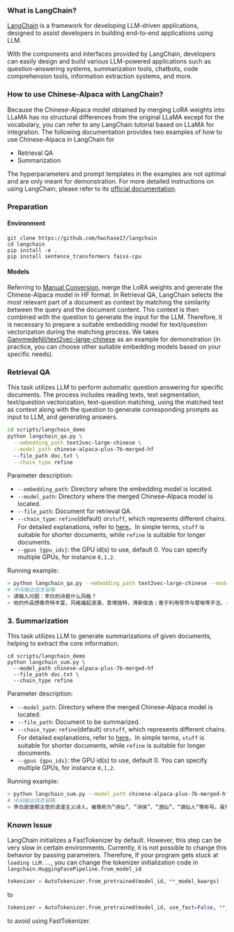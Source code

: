### What is LangChain?

[LangChain](https://github.com/hwchase17/langchain "Markdown") is a framework for developing LLM-driven applications, designed to assist developers in building end-to-end applications using LLM.

With the components and interfaces provided by LangChain, developers can easily design and build various LLM-powered applications such as question-answering systems, summarization tools, chatbots, code comprehension tools, information extraction systems, and more.

### How to use Chinese-Alpaca with LangChain?

Because the Chinese-Alpaca model obtained by merging LoRA weights into LLaMA has no structural differences from the original LLaMA except for the vocabulary, you can refer to any LangChain tutorial based on LLaMA for integration. 
The following documentation provides two examples of how to use Chinese-Alpaca in LangChain for

* Retrieval QA
* Summarization

The hyperparameters and prompt templates in the examples are not optimal and are only meant for demonstration. For more detailed instructions on using LangChain, please refer to its [official documentation](https://docs.langchain.com/docs/).


### Preparation

#### Environment

```
git clone https://github.com/hwchase17/langchain
cd langchain
pip install -e . 
pip install sentence_transformers faiss-cpu
```

#### Models

Referring to [Manual Conversion](https://github.com/ymcui/Chinese-LLaMA-Alpaca/wiki/Manual-Conversion), merge the LoRA weights and generate  the Chinese-Alpaca model in HF format.
In Retrieval QA, LangChain selects the most relevant part of a document as context by matching the similarity between the query and the document content. This context is then combined with the question to generate the input for the LLM. Therefore, it is necessary to prepare a suitable embedding model for text/question vectorization during the matching process. We takes [GanymedeNil/text2vec-large-chinese](https://huggingface.co/GanymedeNil/text2vec-large-chinese/tree/main) as an example for demonstration (in practice, you can choose other suitable embedding models based on your specific needs).

### Retrieval QA

This task utilizes LLM to perform automatic question answering for specific documents. The process includes reading texts, text segmentation, text/question vectorization, text-question matching, using the matched text as context along with the question to generate corresponding prompts as input to LLM, and generating answers.

```bash
cd scripts/langchain_demo
python langchain_qa.py \
  --embedding_path text2vec-large-chinese \
  --model_path chinese-alpaca-plus-7b-merged-hf
  --file_path doc.txt \
  --chain_type refine
```

Parameter description:

* `--embedding_path`: Directory where the embedding model is located.
* `--model_path`: Directory where the merged Chinese-Alpaca model is located.
* `--file_path`: Document for retrieval QA.
* `--chain_type`: `refine`(default) or`stuff`, which represents different chains. For detailed explanations, refer to [here](https://docs.langchain.com/docs/components/chains/index_related_chains)。In simple terms, `stuff` is suitable for shorter documents, while `refine` is suitable for longer documents.
* `--gpus {gpu_ids}`: the GPU id(s) to use, default 0. You can specify multiple GPUs, for instance `0,1,2`.

Running example:

```bash
> python langchain_qa.py --embedding_path text2vec-large-chinese --model_path chinese-alpaca-plus-7b-merged-hf --file_path doc.txt --chain_type refine
# 中间输出信息省略
> 请输入问题：李白的诗是什么风格？
> 他的作品想像奇特丰富，风格雄起浪漫，意境独特，清新俊逸；善于利用夸饰与譬喻等手法、自然优美的词句，表现出奔放的情感。
```

### 3. Summarization

This task utilizes LLM to generate summarizations of given documents, helping to extract the core information.

```
cd scripts/langchain_demo
python langchain_sum.py \
  --model_path chinese-alpaca-plus-7b-merged-hf
  --file_path doc.txt \
  --chain_type refine
```

Parameter description:

* `--model_path`: Directory where the merged Chinese-Alpaca model is located.
* `--file_path`: Document to be summarized.
* `--chain_type`: `refine`(default) or`stuff`, which represents different chains. For detailed explanations, refer to [here](https://docs.langchain.com/docs/components/chains/index_related_chains)。In simple terms, `stuff` is suitable for shorter documents, while `refine` is suitable for longer documents.
* `--gpus {gpu_ids}`: the GPU id(s) to use, default 0. You can specify multiple GPUs, for instance `0,1,2`.

Running example:

```bash
> python langchain_sum.py --model_path chinese-alpaca-plus-7b-merged-hf --file_path doc.txt
# 中间输出信息省略
> 李白是唐朝注意的浪漫主义诗人，被尊称为“诗仙”、“诗侠”、“酒仙”、“谪仙人“等称号。虽然性格桀骜不驯，但他留下了许多脍炙人口的诗歌作品，这些作品流传至今，被广泛传颂。尽管他只待长安不到两年就离开，但在晚年，他结识了杜甫和高适，并成为好友。然而，安史之乱导致他被捕入狱，最终在63岁去世，虽然他的大部分作品已经散佚，但他留下的九百多首诗歌仍然广受赞誉。
```

### Known Issue

LangChain initializes a FastTokenizer by default. However, this step can be very slow in certain environments. Currently, it is not possible to change this behavior by passing parameters. Therefore, If your program gets stuck at `loading LLM...`, you can change the tokenizer initialization code in `langchain.HuggingFacePipeline.from_model_id`

```python
tokenizer = AutoTokenizer.from_pretrained(model_id, **_model_kwargs)
```

to

```python
tokenizer = AutoTokenizer.from_pretrained(model_id, use_fast=False, **_model_kwargs)
```
to avoid using FastTokenizer.